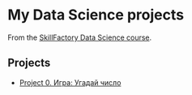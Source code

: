 # My Data Science projects

From the [SkillFactory Data Science course](https://skillfactory.ru/data-scientist).

## Projects

* [Project 0. Игра: Угадай число]()


